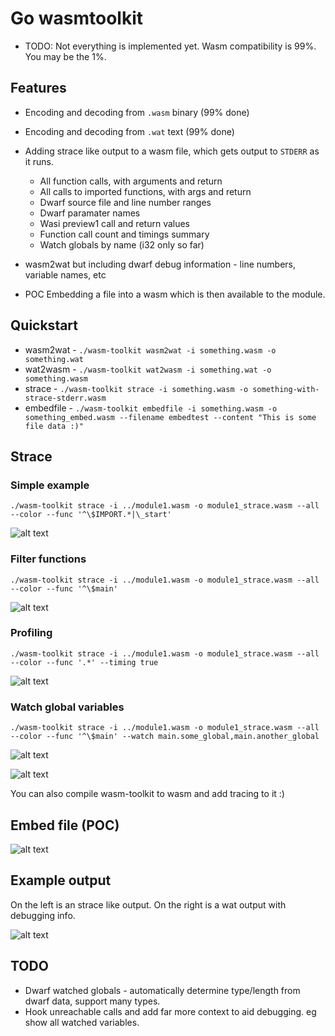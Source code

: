 # Go wasmtoolkit

* TODO: Not everything is implemented yet. Wasm compatibility is 99%. You may be the 1%.

## Features

* Encoding and decoding from `.wasm` binary (99% done)
* Encoding and decoding from `.wat` text (99% done)

* Adding strace like output to a wasm file, which gets output to `STDERR` as it runs.
  * All function calls, with arguments and return
  * All calls to imported functions, with args and return
  * Dwarf source file and line number ranges
  * Dwarf paramater names
  * Wasi preview1 call and return values
  * Function call count and timings summary
  * Watch globals by name (i32 only so far)

* wasm2wat but including dwarf debug information - line numbers, variable names, etc

* POC Embedding a file into a wasm which is then available to the module.

## Quickstart

* wasm2wat - `./wasm-toolkit wasm2wat -i something.wasm -o something.wat`
* wat2wasm - `./wasm-toolkit wat2wasm -i something.wat -o something.wasm`
* strace - `./wasm-toolkit strace -i something.wasm -o something-with-strace-stderr.wasm`
* embedfile - `./wasm-toolkit embedfile -i something.wasm -o something_embed.wasm --filename embedtest --content "This is some file data :)"`

## Strace

### Simple example

`./wasm-toolkit strace -i ../module1.wasm -o module1_strace.wasm --all --color --func '^\$IMPORT.*|\_start'`

![alt text](https://raw.githubusercontent.com/loopholelabs/wasm-toolkit/master/screenshots/strace1.png)

### Filter functions

`./wasm-toolkit strace -i ../module1.wasm -o module1_strace.wasm --all --color --func '^\$main'`

![alt text](https://raw.githubusercontent.com/loopholelabs/wasm-toolkit/master/screenshots/strace2.png)

### Profiling

`./wasm-toolkit strace -i ../module1.wasm -o module1_strace.wasm --all --color --func '.*' --timing true`

![alt text](https://raw.githubusercontent.com/loopholelabs/wasm-toolkit/master/screenshots/strace3.png)

### Watch global variables

`./wasm-toolkit strace -i ../module1.wasm -o module1_strace.wasm --all --color --func '^\$main' --watch main.some_global,main.another_global`

![alt text](https://raw.githubusercontent.com/loopholelabs/wasm-toolkit/master/screenshots/strace4.png)

![alt text](https://raw.githubusercontent.com/loopholelabs/wasm-toolkit/master/screenshots/strace5.png)


You can also compile wasm-toolkit to wasm and add tracing to it :)

## Embed file (POC)

![alt text](https://raw.githubusercontent.com/loopholelabs/wasm-toolkit/master/embed.png)

## Example output

On the left is an strace like output. On the right is a wat output with debugging info.

![alt text](https://raw.githubusercontent.com/loopholelabs/wasm-toolkit/master/output.png)

## TODO

* Dwarf watched globals - automatically determine type/length from dwarf data, support many types.
* Hook unreachable calls and add far more context to aid debugging. eg show all watched variables.
